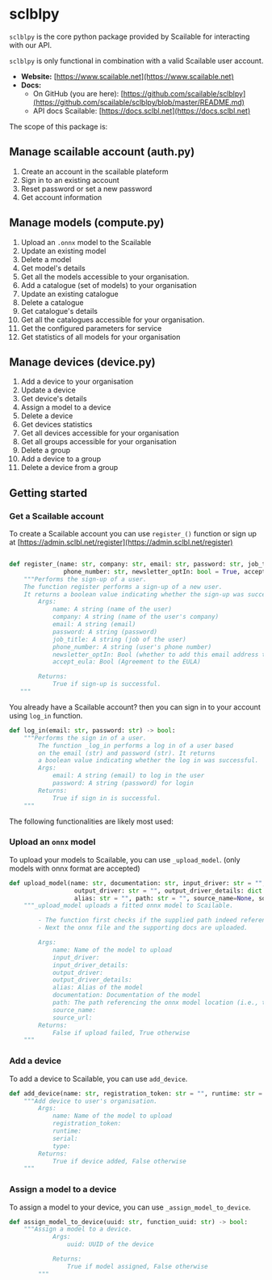 # sclblpy

`sclblpy` is the core python package provided by Scailable for interacting with our API. 

`sclblpy` is only functional in combination with a valid Scailable user account.

- **Website:** [https://www.scailable.net](https://www.scailable.net)
- **Docs:**
   - On GitHub (you are here): [https://github.com/scailable/sclblpy](https://github.com/scailable/sclblpy/blob/master/README.md)
   - API docs Scailable: [https://docs.sclbl.net](https://docs.sclbl.net)

The scope of this package is:

## Manage scailable account (auth.py)
1. Create an account in the scailable plateform
2. Sign in to an existing account
3. Reset password or set a new password
4. Get account information

## Manage models (compute.py)
1. Upload an `.onnx` model to the Scailable
2. Update an existing model
3. Delete a model
4. Get model's details
5. Get all the models accessible to your organisation.
6. Add a catalogue (set of models) to your organisation
7. Update an existing catalogue
8. Delete a catalogue
9. Get catalogue's details
10. Get all the catalogues accessible for your organisation.
11. Get the configured parameters for service
12. Get statistics of all models for your organisation

## Manage devices (device.py)
1. Add a device to your organisation
2. Update a device
3. Get device's details
4. Assign a model to a device
5. Delete a device
6. Get devices statistics
7. Get all devices accessible for your organisation
8. Get all groups accessible for your organisation
9. Delete a group
10. Add a device to a group
11. Delete a device from a group


## Getting started

### Get a Scailable account

To create a Scailable account you can use `register_()` function or sign up at [https://admin.sclbl.net/register](https://admin.sclbl.net/register) 
```python

def register_(name: str, company: str, email: str, password: str, job_title: str,
               phone_number: str, newsletter_optIn: bool = True, accept_eula: bool = True) -> bool:
    """Performs the sign-up of a user.
    The function register performs a sign-up of a new user.
    It returns a boolean value indicating whether the sign-up was successful.
        Args:
            name: A string (name of the user)
            company: A string (name of the user's company)
            email: A string (email)
            password: A string (password)
            job_title: A string (job of the user)
            phone_number: A string (user's phone number)
            newsletter_optIn: Bool (whether to add this email address to the newsletter)
            accept_eula: Bool (Agreement to the EULA)

        Returns:
            True if sign-up is successful.
   """
```

You already have a Scailable account? then you can sign in to your account using `log_in` function.
```python
def log_in(email: str, password: str) -> bool:
    """Performs the sign in of a user.
        The function _log_in performs a log in of a user based
        on the email (str) and password (str). It returns
        a boolean value indicating whether the log in was successful.
        Args:
            email: A string (email) to log in the user
            password: A string (password) for login
        Returns:
            True if sign in is successful.
    """
```

The following functionalities are likely most used:

### Upload an `onnx` model

To upload your models to Scailable, you can use `_upload_model`. (only models with onnx format are accepted)

```python
def upload_model(name: str, documentation: str, input_driver: str = "", input_driver_details: dict = {},
                  output_driver: str = "", output_driver_details: dict = {},
                  alias: str = "", path: str = "", source_name=None, source_url=None) -> bool:
    """_upload_model uploads a fitted onnx model to Scailable.

        - The function first checks if the supplied path indeed references a .onnx file
        - Next the onnx file and the supporting docs are uploaded.

        Args:
            name: Name of the model to upload
            input_driver:
            input_driver_details:
            output_driver:
            output_driver_details:
            alias: Alias of the model
            documentation: Documentation of the model
            path: The path referencing the onnx model location (i.e., the .onnx file location).
            source_name:
            source_url:
        Returns:
            False if upload failed, True otherwise
    """
```

### Add a device

To add a device to Scailable, you can use `add_device`.
```python
def add_device(name: str, registration_token: str = "", runtime: str = "", serial: str = "", type: str = "") -> bool:
    """Add device to user's organisation.
        Args:
            name: Name of the model to upload
            registration_token:
            runtime:
            serial:
            type:
        Returns:
            True if device added, False otherwise
    """
```

### Assign a model to a device

To assign a model to your device, you can use `_assign_model_to_device`.
```python
def assign_model_to_device(uuid: str, function_uuid: str) -> bool:
    """Assign a model to a device.
            Args:
                uuid: UUID of the device

            Returns:
                True if model assigned, False otherwise
        """
```





